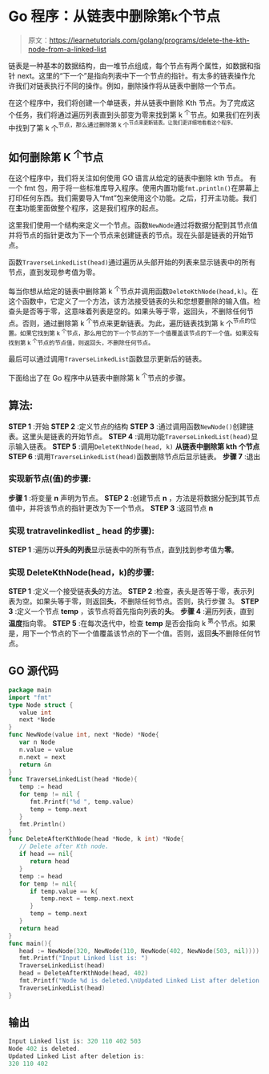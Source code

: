 # Go 程序：从链表中删除第`k`个节点

> 原文：<https://learnetutorials.com/golang/programs/delete-the-kth-node-from-a-linked-list>

链表是一种基本的数据结构，由一堆节点组成，每个节点有两个属性，如数据和指针 next。这里的“下一个”是指向列表中下一个节点的指针。有太多的链表操作允许我们对链表执行不同的操作。例如，删除操作将从链表中删除一个节点。

在这个程序中，我们将创建一个单链表，并从链表中删除 Kth 节点。为了完成这个任务，我们将通过遍历列表直到头部变为零来找到第 k <sup>个</sup>节点。如果我们在列表中找到了第 k 个<sup>节点，那么通过删除第 k 个<sup>节点来更新链表。让我们更详细地看看这个程序。</sup></sup>

## 如何删除第 K <sup>个</sup>节点

在这个程序中，我们将关注如何使用 GO 语言从给定的链表中删除 kth 节点。
有一个 fmt 包，用于将一些标准库导入程序。使用内置功能`fmt.println()`在屏幕上打印任何东西。我们需要导入“fmt”包来使用这个功能。之后，打开主功能。我们在**主**功能里面做整个程序，这是我们程序的起点。

这里我们使用一个结构来定义一个节点。函数`NewNode`通过将数据分配到其节点值并将节点的指针更改为下一个节点来创建链表的节点。现在头部是链表的开始节点。

函数`TraverseLinkedList(head)`通过遍历从头部开始的列表来显示链表中的所有节点，直到发现参考值为零。

每当你想从给定的链表中删除第 k <sup>个</sup>节点并调用函数`DeleteKthNode(head,k)`。在这个函数中，它定义了一个方法，该方法接受链表的头和您想要删除的输入值。检查头是否等于零，这意味着列表是空的。如果头等于零，返回头，不删除任何节点。否则，通过删除第 k <sup>个</sup>节点来更新链表。为此，遍历链表找到第 k 个<sup>节点的位置。如果它找到第 k <sup>个</sup>节点，那么用它的下一个节点的下一个值覆盖该节点的下一个值。如果没有找到第 k <sup>个</sup>节点的节点值，则返回头，不删除任何节点。</sup>

最后可以通过调用`TraverseLinkedList`函数显示更新后的链表。

下面给出了在 Go 程序中从链表中删除第 k <sup>个</sup>节点的步骤。

## 算法:

**STEP 1** :开始
**STEP 2** :定义节点的结构
**STEP 3** :通过调用函数`NewNode()`创建链表。这里头是链表的开始节点。
**STEP 4** :调用功能`TraverseLinkedList(head)`显示输入链表。
**STEP 5** :调用`DeleteKthNode(head, k)`
**从链表中删除第 kth 个节点 STEP 6** :调用`TraverseLinkedList(head)`函数删除节点后显示链表。
**步骤 7** :退出

### 实现新节点(值)的步骤:

**步骤 1** :将变量 **n** 声明为节点。
**STEP 2** :创建节点 **n** ，方法是将数据分配到其节点值中，并将该节点的指针更改为下一个节点。
**STEP 3** :返回节点 **n**

### 实现 tratravelinkedlist _ head 的步骤):

**STEP 1** :遍历以**开头的列表**显示链表中的所有节点，直到找到参考值为**零**。

### 实现 DeleteKthNode(head，k)的步骤:

**STEP 1** :定义一个接受链表**头**的方法。
**STEP 2** :检查，表头是否等于零，表示列表为空。如果头等于零，则返回**头**，不删除任何节点。否则，执行步骤 3。
**STEP 3** :定义一个节点 **temp** ，该节点将首先指向列表的**头**。
**步骤 4** :遍历列表，直到**温度**指向零。
**STEP 5** :在每次迭代中，检查 **temp** 是否会指向 k <sup>第</sup>个节点。如果是，用下一个节点的下一个值覆盖该节点的下一个值。否则，返回**头**不删除任何节点。

## GO 源代码

```go
package main
import "fmt"
type Node struct {
   value int
   next *Node
}
func NewNode(value int, next *Node) *Node{
   var n Node
   n.value = value
   n.next = next
   return &n
}
func TraverseLinkedList(head *Node){
   temp := head
   for temp != nil {
      fmt.Printf("%d ", temp.value)
      temp = temp.next
   }
   fmt.Println()
}
func DeleteAfterKthNode(head *Node, k int) *Node{
   // Delete after Kth node.
   if head == nil{
      return head
   }
   temp := head
   for temp != nil{
      if temp.value == k{
         temp.next = temp.next.next
      }
      temp = temp.next
   }
   return head
}
func main(){
   head := NewNode(320, NewNode(110, NewNode(402, NewNode(503, nil))))
   fmt.Printf("Input Linked list is: ")
   TraverseLinkedList(head)
   head = DeleteAfterKthNode(head, 402)
   fmt.Printf("Node %d is deleted.\nUpdated Linked List after deletion is:\n", 402)
   TraverseLinkedList(head)
} 

```

## 输出

```go
Input Linked list is: 320 110 402 503 
Node 402 is deleted.
Updated Linked List after deletion is:
320 110 402 
```
